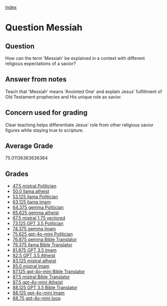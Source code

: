 
[Index](../../index.md)
# Question Messiah
## Question
How can the term 'Messiah' be explained in a context with different religious expectations of a savior?

## Answer from notes
Teach that 'Messiah' means 'Anointed One' and explain Jesus' fulfillment of Old Testament prophecies and His unique role as savior.

## Concern used for grading
Clear teaching helps differentiate Jesus' role from other religious savior figures while staying true to scripture.

## Average Grade
75.01136363636364

## Grades
 * [47.5 mistral Politician](../answers/mistral_Politician/Messiah.md)
 * [50.0 llama atheist](../answers/llama_atheist/Messiah.md)
 * [53.125 llama Politician](../answers/llama_Politician/Messiah.md)
 * [63.125 llama Imam](../answers/llama_Imam/Messiah.md)
 * [64.375 gemma Politician](../answers/gemma_Politician/Messiah.md)
 * [65.625 gemma atheist](../answers/gemma_atheist/Messiah.md)
 * [67.5 mistral 1.75 vectored](../answers/mistral_1.75_vectored/Messiah.md)
 * [73.125 GPT 3.5 Politician](../answers/GPT_3.5_Politician/Messiah.md)
 * [74.375 gemma Imam](../answers/gemma_Imam/Messiah.md)
 * [75.625 gpt-4o-mini Politician](../answers/gpt-4o-mini_Politician/Messiah.md)
 * [76.875 gemma Bible Translator](../answers/gemma_Bible_Translator/Messiah.md)
 * [79.375 llama Bible Translator](../answers/llama_Bible_Translator/Messiah.md)
 * [81.875 GPT 3.5 Imam](../answers/GPT_3.5_Imam/Messiah.md)
 * [82.5 GPT 3.5 Atheist](../answers/GPT_3.5_Atheist/Messiah.md)
 * [83.125 mistral atheist](../answers/mistral_atheist/Messiah.md)
 * [85.0 mistral Imam](../answers/mistral_Imam/Messiah.md)
 * [87.125 gpt-4o-mini Bible Translator](../answers/gpt-4o-mini_Bible_Translator/Messiah.md)
 * [87.5 mistral Bible Translator](../answers/mistral_Bible_Translator/Messiah.md)
 * [87.5 gpt-4o-mini Atheist](../answers/gpt-4o-mini_Atheist/Messiah.md)
 * [88.125 GPT 3.5 Bible Translator](../answers/GPT_3.5_Bible_Translator/Messiah.md)
 * [88.125 gpt-4o-mini Imam](../answers/gpt-4o-mini_Imam/Messiah.md)
 * [88.75 gpt-4o-mini loop](../answers/gpt-4o-mini_loop/Messiah.md)
